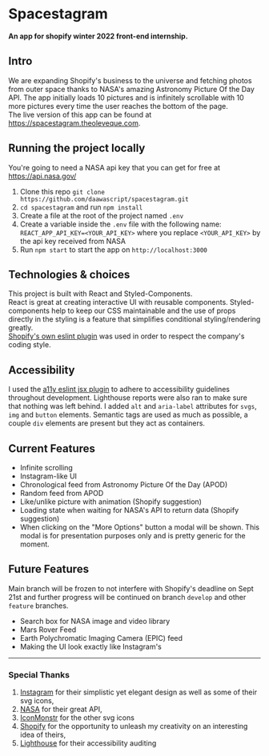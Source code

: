 # Spacestagram

**An app for shopify winter 2022 front-end internship.**

## Intro

We are expanding Shopify's business to the universe and fetching photos from outer space thanks to NASA's amazing Astronomy Picture Of the Day API. The app initially loads 10 pictures and is infinitely scrollable with 10 more pictures every time the user reaches the bottom of the page.  
The live version of this app can be found at <https://spacestagram.theoleveque.com>.

## Running the project locally

You're going to need a NASA api key that you can get for free at <https://api.nasa.gov/>

1. Clone this repo `git clone https://github.com/daawascript/spacestagram.git`
2. `cd spacestagram` and run `npm install`
3. Create a file at the root of the project named `.env`
4. Create a variable inside the `.env` file with the following name: `REACT_APP_API_KEY=<YOUR_API_KEY>` where you replace `<YOUR_API_KEY>` by the api key received from NASA
5. Run `npm start` to start the app on `http://localhost:3000`

## Technologies & choices

This project is built with React and Styled-Components.  
React is great at creating interactive UI with reusable components. Styled-components help to keep our CSS maintainable and the use of props directly in the styling is a feature that simplifies conditional styling/rendering greatly.  
[Shopify's own eslint plugin](https://github.com/Shopify/web-configs/tree/main/packages/eslint-plugin) was used in order to respect the company's coding style.

## Accessibility

I used the [a11y eslint jsx plugin](https://github.com/jsx-eslint/eslint-plugin-jsx-a11y#readme) to adhere to accessibility guidelines throughout development. Lighthouse reports were also ran to make sure that nothing was left behind.
I added `alt` and `aria-label` attributes for `svgs`, `img` and `button` elements. Semantic tags are used as much as possible, a couple `div` elements are present but they act as containers.

## Current Features

- Infinite scrolling
- Instagram-like UI
- Chronological feed from Astronomy Picture Of the Day (APOD)
- Random feed from APOD
- Like/unlike picture with animation (Shopify suggestion)
- Loading state when waiting for NASA's API to return data (Shopify suggestion)
- When clicking on the "More Options" button a modal will be shown. This modal is for presentation purposes only and is pretty generic for the moment.

## Future Features

Main branch will be frozen to not interfere with Shopify's deadline on Sept 21st and further progress will be continued on branch `develop` and other `feature` branches.

- Search box for NASA image and video library
- Mars Rover Feed
- Earth Polychromatic Imaging Camera (EPIC) feed
- Making the UI look exactly like Instagram's

---

### Special Thanks

1. [Instagram](https://instagram.com) for their simplistic yet elegant design as well as some of their svg icons,
2. [NASA](https://www.nasa.gov/) for their great API,
3. [IconMonstr](https://iconmonstr.com/) for the other svg icons
4. [Shopify](https://www.shopify.ca/) for the opportunity to unleash my creativity on an interesting idea of theirs,
5. [Lighthouse](https://developers.google.com/web/tools/lighthouse/) for their accessibility auditing
